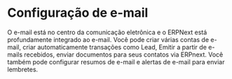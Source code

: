 # Configuração de e-mail


O e-mail está no centro da comunicação eletrônica e o ERPNext está profundamente integrado ao e-mail. Você pode criar várias contas de e-mail, criar automaticamente transações como Lead, Emitir a partir de e-mails recebidos, enviar documentos para seus contatos via ERPnext. Você também pode configurar resumos de e-mail e alertas de e-mail para enviar lembretes.